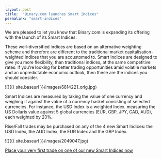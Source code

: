 ```yaml
---
layout: post
title:  "Binary.com launches Smart Indices"
permalink: "smart-indices"
---
```

We are pleased to let you know that Binary.com is expanding its offering with the launch of its Smart Indices.

These well-diversified indices are based on an alternative weighting scheme and therefore are different to the traditional market capitalisation-weighted indices that you are accustomed to. Smart Indices are designed to give you more flexibility, than traditional indices, at the same competitive rates. If you're looking for better trading opportunities amid volatile markets and an unpredictable economic outlook, then these are the indices you should consider.

![]({{ site.baseurl }}/images/6814221_orig.jpg)

Smart Indices are measured by taking the value of one currency and weighing it against the value of a currency basket consisting of selected currencies. For instance, the USD Index is a weighted Index, measuring the US Dollarís value against 5 global currencies (EUR, GBP, JPY, CAD, AUD), each weighted by 20%. 

Rise/Fall trades may be purchased on any of the 4 new Smart Indices: the USD Index, the AUD Index, the EUR Index and the GBP Index.

![]({{ site.baseurl }}/images/2049047.jpg)

[Place your very first trade on one of our new Smart Indices now](https://www.binary.com/c/trade.cgi?market=smarties&amp;time=5t&amp;form_name=risefall&amp;expiry_&amp;amount_&amp;H=S0P&amp;currency=USD&amp;underlying_symbol=WLDAUD&amp;amount=2&amp;date_&amp;&amp;l=EN?utm_medium=social&amp;utm_source=blog&amp;utm_content=whatsnew)
